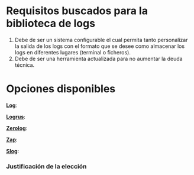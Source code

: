 # Requisitos buscados para la biblioteca de logs
1. Debe de ser un sistema configurable el cual permita tanto personalizar la salida de los logs con el formato que se desee como almacenar los logs en diferentes lugares (terminal o ficheros).
2. Debe de ser una herramienta actualizada para no aumentar la deuda técnica.

# Opciones disponibles

**[Log](https://pkg.go.dev/log)**:

**[Logrus](https://pkg.go.dev/github.com/sirupsen/logrus)**:

**[Zerolog](https://pkg.go.dev/github.com/rs/zerolog)**:

**[Zap](https://pkg.go.dev/go.uber.org/zap)**:

**[Slog](https://go.dev/blog/slog)**:

### Justificación de la elección